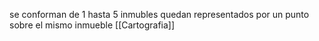 se conforman de 1 hasta 5 inmubles quedan representados por un punto sobre el mismo inmueble 
[[Cartografia]]
